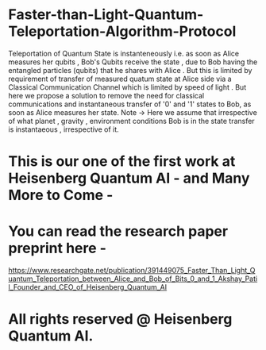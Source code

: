 # Faster-than-Light-Quantum-Teleportation-Algorithm-Protocol

Teleportation of Quantum State is instanteneously i.e. as soon as Alice measures her qubits , Bob's Qubits receive the state , due to Bob having the entangled particles (qubits) that he shares with Alice . But this is limited by requirement of transfer of measured quatum state at Alice side via a Classical Communication Channel which is limited by speed of light . But here we propose a solution to remove the need for classical communications and instantaneous transfer of '0' and '1' states to Bob, as soon as Alice measures her state. Note -> Here we assume that irrespective of what planet , gravity , environment conditions Bob is in the state transfer is instantaeous , irrespective of it.

# This is our one of the first work at Heisenberg Quantum AI - and Many More to Come - 
# You can read the research paper preprint here - 

https://www.researchgate.net/publication/391449075_Faster_Than_Light_Quantum_Teleportation_between_Alice_and_Bob_of_Bits_0_and_1_Akshay_Patil_Founder_and_CEO_of_Heisenberg_Quantum_AI


# All rights reserved @ Heisenberg Quantum AI.
